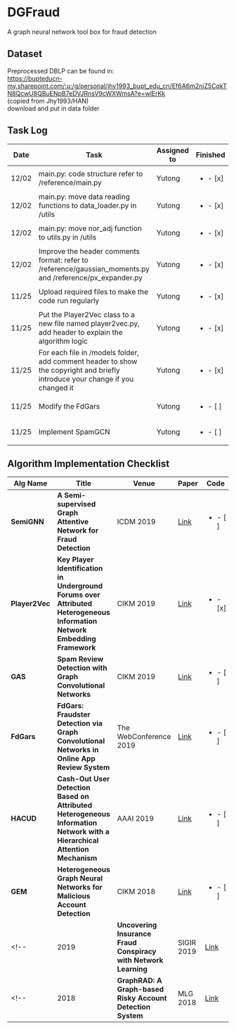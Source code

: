 # DGFraud
A graph neural network tool box for fraud detection

## Dataset
Preprocessed DBLP can be found in:<br/>
https://bupteducn-my.sharepoint.com/:u:/g/personal/jhy1993_bupt_edu_cn/Ef6A6m2njZ5CqkTN8QcwU8QBuENpB7eDVJRnsV9cWXWmsA?e=wlErKk <br/>
(copied from Jhy1993/HAN)<br/>download and put in data folder

## Task Log
| Date   | Task  |  Assigned to  | Finished |
|-------|--------|--------|-------|
| 12/02 | main.py: code structure refer to /reference/main.py | Yutong |<ul><li>- [x] </li></ul> | 
| 12/02 | main.py: move data reading functions to data_loader.py in /utils| Yutong |<ul><li>- [x] </li></ul> | 
| 12/02 | main.py: move nor_adj function to utils.py in /utils | Yutong |<ul><li>- [x] </li></ul> |
| 12/02 | Improve the header comments format: refer to /reference/gaussian_moments.py and /reference/px_expander.py | Yutong |<ul><li>- [x] </li></ul> | 
| 11/25 | Upload required files to make the code run regularly | Yutong |<ul><li>- [x] </li></ul> | 
| 11/25 | Put the Player2Vec class to a new file named player2vec.py, add header to explain the algorithm logic  | Yutong | <ul><li>- [x] </li></ul> |
| 11/25 | For each file in /models folder, add comment header to show the copyright and briefly introduce your change if you changed it  | Yutong | <ul><li>- [x] </li></ul> |
| 11/25 | Modify the FdGars   | Yutong | <ul><li>- [ ] </li></ul> |
| 11/25 | Implement SpamGCN   | Yutong | <ul><li>- [ ] </li></ul> |

## Algorithm Implementation Checklist
| Alg Name   | Title  | Venue |  Paper | Code  |
|-------|--------|--------|--------|-----------|
| **SemiGNN** | **A Semi-supervised Graph Attentive Network for Fraud Detection**  | ICDM 2019  |  [Link](https://github.com/yutongD/Player2Vec/tree/yingtong_modification/papers/SemiGNN.pdf)   |  <ul><li>- [ ] </li></ul> |
| **Player2Vec** | **Key Player Identification in Underground Forums over Attributed Heterogeneous Information Network Embedding Framework**  | CIKM 2019  | [Link](http://mason.gmu.edu/~lzhao9/materials/papers/lp0110-zhangA.pdf) | <ul><li>- [x] </li></ul> |
| **GAS** | **Spam Review Detection with Graph Convolutional Networks**  | CIKM 2019  | [Link](https://arxiv.org/abs/1908.10679) | <ul><li>- [ ] </li></ul> |
| **FdGars** | **FdGars: Fraudster Detection via Graph Convolutional Networks in Online App Review System**  | The WebConference 2019 | [Link](https://dl.acm.org/citation.cfm?id=3316586) | <ul><li>- [ ] </li></ul> |
| **HACUD** | **Cash-Out User Detection Based on Attributed Heterogeneous Information Network with a Hierarchical Attention Mechanism**  | AAAI 2019 | [Link](https://aaai.org/ojs/index.php/AAAI/article/view/3884) | <ul><li>- [ ] </li></ul> |
| **GEM** | **Heterogeneous Graph Neural Networks for Malicious Account Detection**  | CIKM 2018 | [Link](https://dl.acm.org/citation.cfm?id=3272010) | <ul><li>- [ ] </li></ul> |
<!-- | 2019 | **Uncovering Insurance Fraud Conspiracy with Network Learning**  | SIGIR 2019 | [Link](https://dl.acm.org/citation.cfm?id=3331184.3331372) | Link | -->
<!-- | 2018 | **GraphRAD: A Graph-based Risky Account Detection System**  | MLG 2018 | [Link](https://www.mlgworkshop.org/2018/papers/MLG2018_paper_12.pdf) | Link | -->
